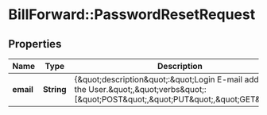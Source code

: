 # BillForward::PasswordResetRequest

## Properties
Name | Type | Description | Notes
------------ | ------------- | ------------- | -------------
**email** | **String** | {\&quot;description\&quot;:\&quot;Login E-mail address of the User.\&quot;,\&quot;verbs\&quot;:[\&quot;POST\&quot;,\&quot;PUT\&quot;,\&quot;GET\&quot;]} | 


